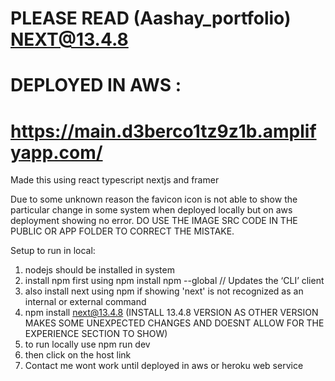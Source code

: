 # PLEASE READ   (Aashay_portfolio) NEXT@13.4.8
# DEPLOYED IN AWS : 
# https://main.d3berco1tz9z1b.amplifyapp.com/
Made this using react typescript nextjs and framer

Due to some unknown reason the favicon icon is not able to show the particular change in some system when deployed locally but on aws deployment showing no error.
DO USE THE IMAGE SRC CODE IN THE PUBLIC OR APP FOLDER TO CORRECT THE MISTAKE.

Setup to run in local:
1) nodejs should be installed in system
2) install npm first using npm install npm --global // Updates the ‘CLI’ client
3) also install next using npm if showing 'next' is not recognized as an internal or external command
4) npm install next@13.4.8 (INSTALL 13.4.8 VERSION AS OTHER VERSION MAKES SOME UNEXPECTED CHANGES AND DOESNT ALLOW FOR THE EXPERIENCE SECTION TO SHOW)
5) to run locally use npm run dev
6) then click on the host link
7) Contact me wont work until deployed in aws or heroku web service
